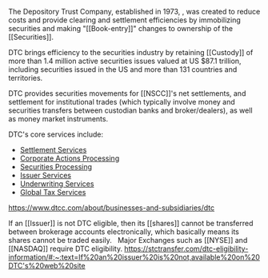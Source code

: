 The Depository Trust Company,  established in 1973, , was created to reduce costs and provide clearing and settlement efficiencies by immobilizing securities and making "[[Book-entry]]" changes to ownership of the [[Securities]].

DTC brings efficiency to the securities industry by retaining [[Custody]] of more than 1.4 million active securities issues valued at US $87.1 trillion, including securities issued in the US and more than 131 countries and territories.

DTC provides securities movements for [[NSCC]]'s net settlements, and settlement for institutional trades (which typically involve money and securities transfers between custodian banks and broker/dealers), as well as money market instruments.

DTC's core services include:

- [Settlement Services](https://www.dtcc.com/clearing-and-settlement-services/settlement)
- [Corporate Actions Processing](https://www.dtcc.com/[[asset]]-services/corporate-actions-processing) 
- [Securities Processing](https://www.dtcc.com/asset-services/securities-processing)
- [Issuer Services](https://www.dtcc.com/asset-services/issuer-services)
- [Underwriting Services](https://www.dtcc.com/asset-services/underwriting)
- [Global Tax Services](https://www.dtcc.com/asset-services/global-tax-services)

https://www.dtcc.com/about/businesses-and-subsidiaries/dtc

If an [[Issuer]] is not DTC eligible, then its [[shares]] cannot be transferred between brokerage accounts electronically, which basically means its shares cannot be traded easily.   Major Exchanges such as [[NYSE]] and [[NASDAQ]] require DTC eligibility.
https://stctransfer.com/dtc-eligibility-information/#:~:text=If%20an%20issuer%20is%20not,available%20on%20DTC's%20web%20site